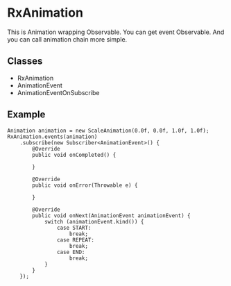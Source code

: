 # RxAnimation
This is Animation wrapping Observable.
You can get event Observable.
And you can call animation chain more simple.

## Classes
- RxAnimation
- AnimationEvent
- AnimationEventOnSubscribe

## Example

```
Animation animation = new ScaleAnimation(0.0f, 0.0f, 1.0f, 1.0f);
RxAnimation.events(animation)
    .subscribe(new Subscriber<AnimationEvent>() {
        @Override
        public void onCompleted() {
               
        }
    
        @Override
        public void onError(Throwable e) {
            
        }
    
        @Override
        public void onNext(AnimationEvent animationEvent) {
            switch (animationEvent.kind()) {
                case START:
                    break;
                case REPEAT:
                    break;
                case END:
                    break;
            }
        }
    });
```
